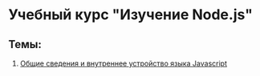 # Учебный курс "Изучение Node.js"

## Темы:
1. [Общие сведения и внутреннее устройство языка Javascript](/lectures/javascript/first.md)
